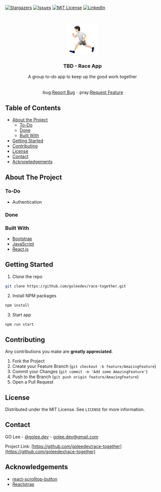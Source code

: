 <!--
*** Thanks for checking out this README Template. If you have a suggestion that would
*** make this better, please fork the repo and create a pull request or simply open
*** an issue with the tag "enhancement".
*** Thanks again! Now go create something AMAZING! :D
-->





<!-- PROJECT SHIELDS -->
<!--
*** I'm using markdown "reference style" links for readability.
*** Reference links are enclosed in brackets [ ] instead of parentheses ( ).
*** See the bottom of this document for the declaration of the reference variables
*** for contributors-url, forks-url, etc. This is an optional, concise syntax you may use.
*** https://www.markdownguide.org/basic-syntax/#reference-style-links
-->
[![Stargazers][stars-shield]][stars-url]
[![Issues][issues-shield]][issues-url]
[![MIT License][license-shield]][license-url]
[![LinkedIn][linkedin-shield]][linkedin-url]



<!-- PROJECT LOGO -->
<br />
<p align="center">
  <a href="https://github.com/goleedev/">
    <img src="./src/images/race-icon.png" alt="Logo" width="100">
  </a>

  <h3 align="center">TBD - Race App</h3>

  <p align="center">
    A group to-do app to keep up the good work together
    <br />
    <br />
    <br />
    <!-- :vhs:<a href="https://chatter-box-goleedev.netlify.app/">View Demo</a>
    · -->
    :bug:<a href="https://github.com/goleedev/race-together/issues">Report Bug</a>
    ·
    :pray:<a href="https://github.com/goleedev/race-together/issues">Request Feature</a>
  </p>
</p>



<!-- TABLE OF CONTENTS -->
## Table of Contents

* [About the Project](#about-the-project)
  * [To-Do](#todo)
  * [Done](#done)
  * [Built With](#built-with)
* [Getting Started](#getting-started)
* [Contributing](#contributing)
* [License](#license)
* [Contact](#contact)
* [Acknowledgements](#acknowledgements)



<!-- ABOUT THE PROJECT -->
## About The Project

<!-- [![Demo gif][product-screenshot]](https://chatter-box-goleedev.netlify.app/) -->

### To-Do

  - Authentication
  <!-- - Authentication -->

### Done

  <!-- - Authentication
  - Authentication -->

### Built With

* [Bootstrap](https://getbootstrap.com)
* [JavaScript](https://developer.mozilla.org/ko/docs/Web/JavaScript)
* [React.js](https://github.com/facebook/react)




<!-- GETTING STARTED -->
## Getting Started

1. Clone the repo
```sh
git clone https://github.com/goleedev/race-together.git
```
2. Install NPM packages
```sh
npm install
```
3. Start app
```sh
npm run start
```





<!-- CONTRIBUTING -->
## Contributing

Any contributions you make are **greatly appreciated**.

1. Fork the Project
2. Create your Feature Branch (`git checkout -b feature/AmazingFeature`)
3. Commit your Changes (`git commit -m 'Add some AmazingFeature'`)
4. Push to the Branch (`git push origin feature/AmazingFeature`)
5. Open a Pull Request



<!-- LICENSE -->
## License

Distributed under the MIT License. See `LICENSE` for more information.



<!-- CONTACT -->
## Contact

GO Lee - [@golee.dev](https://www.instagram.com/golee.dev/) - golee.dev@gmail.com

Project Link: [https://github.com/goleedev/race-together](https://github.com/goleedev/race-together)


<!-- ACKNOWLEDGEMENTS -->
## Acknowledgements

* [react-scrolltop-button](https://github.com/graysonhicks/react-scrolltop-button)
* [Reactstrap](https://reactstrap.github.io/)


<!-- MARKDOWN LINKS & IMAGES -->
<!-- https://www.markdownguide.org/basic-syntax/#reference-style-links -->
[stars-shield]: https://img.shields.io/github/stars/goleedev/race-together?style=social
[stars-url]: https://github.com/goleedev/race-together/stargazers
[issues-shield]: https://img.shields.io/github/issues-raw/goleedev/race-together
[issues-url]:  https://github.com/goleedev/race-together/issues
[license-shield]: https://img.shields.io/github/license/goleedev/race-together
[license-url]: https://github.com/goleedev/race-together/LICENSE.txt
[linkedin-shield]: https://img.shields.io/badge/-LinkedIn-black.svg?style=flat-square&logo=linkedin&colorB=555
[linkedin-url]: https://linkedin.com/in/goleedev
[product-screenshot]: ./images/chatter-box.gif